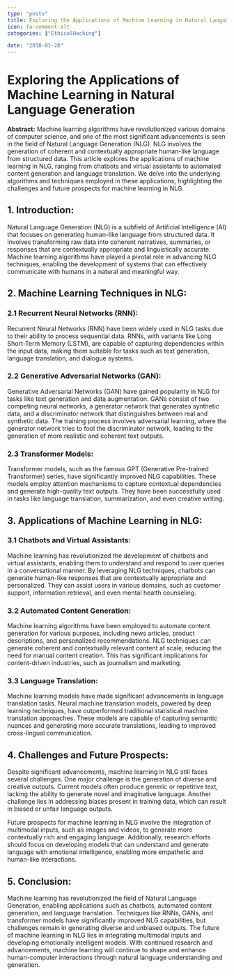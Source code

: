 ```yaml
---
type: "posts"
title: Exploring the Applications of Machine Learning in Natural Language Generation
icon: fa-comment-alt
categories: ["EthicalHacking"]

date: "2018-01-28"
---
```




# Exploring the Applications of Machine Learning in Natural Language Generation

**Abstract:**
Machine learning algorithms have revolutionized various domains of computer science, and one of the most significant advancements is seen in the field of Natural Language Generation (NLG). NLG involves the generation of coherent and contextually appropriate human-like language from structured data. This article explores the applications of machine learning in NLG, ranging from chatbots and virtual assistants to automated content generation and language translation. We delve into the underlying algorithms and techniques employed in these applications, highlighting the challenges and future prospects for machine learning in NLG.

## 1. Introduction:
Natural Language Generation (NLG) is a subfield of Artificial Intelligence (AI) that focuses on generating human-like language from structured data. It involves transforming raw data into coherent narratives, summaries, or responses that are contextually appropriate and linguistically accurate. Machine learning algorithms have played a pivotal role in advancing NLG techniques, enabling the development of systems that can effectively communicate with humans in a natural and meaningful way.

## 2. Machine Learning Techniques in NLG:
### 2.1 Recurrent Neural Networks (RNN):
Recurrent Neural Networks (RNN) have been widely used in NLG tasks due to their ability to process sequential data. RNNs, with variants like Long Short-Term Memory (LSTM), are capable of capturing dependencies within the input data, making them suitable for tasks such as text generation, language translation, and dialogue systems.

### 2.2 Generative Adversarial Networks (GAN):
Generative Adversarial Networks (GAN) have gained popularity in NLG for tasks like text generation and data augmentation. GANs consist of two competing neural networks, a generator network that generates synthetic data, and a discriminator network that distinguishes between real and synthetic data. The training process involves adversarial learning, where the generator network tries to fool the discriminator network, leading to the generation of more realistic and coherent text outputs.

### 2.3 Transformer Models:
Transformer models, such as the famous GPT (Generative Pre-trained Transformer) series, have significantly improved NLG capabilities. These models employ attention mechanisms to capture contextual dependencies and generate high-quality text outputs. They have been successfully used in tasks like language translation, summarization, and even creative writing.

## 3. Applications of Machine Learning in NLG:
### 3.1 Chatbots and Virtual Assistants:
Machine learning has revolutionized the development of chatbots and virtual assistants, enabling them to understand and respond to user queries in a conversational manner. By leveraging NLG techniques, chatbots can generate human-like responses that are contextually appropriate and personalized. They can assist users in various domains, such as customer support, information retrieval, and even mental health counseling.

### 3.2 Automated Content Generation:
Machine learning algorithms have been employed to automate content generation for various purposes, including news articles, product descriptions, and personalized recommendations. NLG techniques can generate coherent and contextually relevant content at scale, reducing the need for manual content creation. This has significant implications for content-driven industries, such as journalism and marketing.

### 3.3 Language Translation:
Machine learning models have made significant advancements in language translation tasks. Neural machine translation models, powered by deep learning techniques, have outperformed traditional statistical machine translation approaches. These models are capable of capturing semantic nuances and generating more accurate translations, leading to improved cross-lingual communication.

## 4. Challenges and Future Prospects:
Despite significant advancements, machine learning in NLG still faces several challenges. One major challenge is the generation of diverse and creative outputs. Current models often produce generic or repetitive text, lacking the ability to generate novel and imaginative language. Another challenge lies in addressing biases present in training data, which can result in biased or unfair language outputs.

Future prospects for machine learning in NLG involve the integration of multimodal inputs, such as images and videos, to generate more contextually rich and engaging language. Additionally, research efforts should focus on developing models that can understand and generate language with emotional intelligence, enabling more empathetic and human-like interactions.

## 5. Conclusion:
Machine learning has revolutionized the field of Natural Language Generation, enabling applications such as chatbots, automated content generation, and language translation. Techniques like RNNs, GANs, and transformer models have significantly improved NLG capabilities, but challenges remain in generating diverse and unbiased outputs. The future of machine learning in NLG lies in integrating multimodal inputs and developing emotionally intelligent models. With continued research and advancements, machine learning will continue to shape and enhance human-computer interactions through natural language understanding and generation.